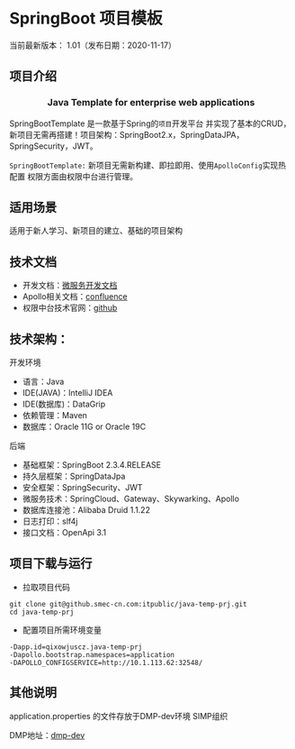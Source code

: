  SpringBoot 项目模板
===============

当前最新版本： 1.01（发布日期：2020-11-17）

项目介绍
-----------------------------------
<h3 align="center">Java Template for enterprise web applications</h3>

SpringBootTemplate 是一款基于Spring的`项目`开发平台 并实现了基本的CRUD，新项目无需再搭建！项目架构：SpringBoot2.x，SpringDataJPA，SpringSecurity，JWT。


`SpringBootTemplate:` 新项目无需新构建、即拉即用、使用`ApolloConfig`实现热配置 权限方面由权限中台进行管理。

适用场景
----------------------------------
适用于新人学习、新项目的建立、基础的项目架构

技术文档
----------------------------------
 - 开发文档：[微服务开发文档](http://10.1.111.32:31150/)
 - Apollo相关文档：[confluence](https://confluence.smec-cn.com/pages/viewpage.action?pageId=2659310)
 - 权限中台技术官网：[github](https://github.smec-cn.com/pri/pri-auth-client)
 
技术架构：
---------------------------------
开发环境

- 语言：Java
- IDE(JAVA)：IntelliJ IDEA
- IDE(数据库)：DataGrip
- 依赖管理：Maven
- 数据库：Oracle 11G or Oracle 19C

后端

 - 基础框架：SpringBoot 2.3.4.RELEASE
 - 持久层框架：SpringDataJpa
 - 安全框架：SpringSecurity、JWT
 - 微服务技术：SpringCloud、Gateway、Skywarking、Apollo
 - 数据库连接池：Alibaba Druid 1.1.22
 - 日志打印：slf4j
 - 接口文档：OpenApi 3.1
 
项目下载与运行
----------------------------------
 - 拉取项目代码
 ```
git clone git@github.smec-cn.com:itpublic/java-temp-prj.git
cd java-temp-prj
```
 - 配置项目所需环境变量
 
 ```
-Dapp.id=qixowjuscz.java-temp-prj
-Dapollo.bootstrap.namespaces=application
-DAPOLLO_CONFIGSERVICE=http://10.1.113.62:32548/
```
其他说明
--------------------------------
application.properties 的文件存放于DMP-dev环境 SIMP组织 

DMP地址：[dmp-dev](https://dmp-dev.smec-cn.com)